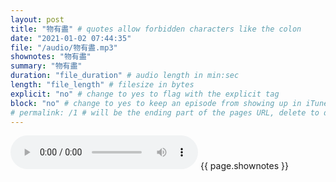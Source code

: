 ```yaml
---
layout: post
title: "物有盡" # quotes allow forbidden characters like the colon
date: "2021-01-02 07:44:35"
file: "/audio/物有盡.mp3"
shownotes: "物有盡"
summary: "物有盡"
duration: "file_duration" # audio length in min:sec
length: "file_length" # filesize in bytes
explicit: "no" # change to yes to flag with the explicit tag
block: "no" # change to yes to keep an episode from showing up in iTunes
# permalink: /1 # will be the ending part of the pages URL, delete to default to the title
---
```


<audio controls>
<source src="{{site.url}}{{site.baseurl}}{{ page.file }}" type="audio/x-mp3">
Your browser does not support the audio element.
</audio>
{{ page.shownotes }}
